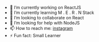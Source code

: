 - 🔭 I’m currently working on ReactJS
- 🌱 I’m currently learning M . E . R . N Stack
- 👯 I’m looking to collaborate on React
- 🤔 I’m looking for help with NodeJS
- 📫 How to reach me: [instagram](https://www.instagram.com/_mir.labib_)
- ⚡ Fun fact: Small Learner 
